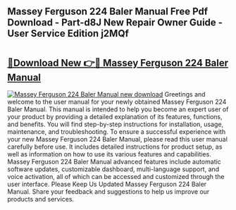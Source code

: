 ## Massey Ferguson 224 Baler Manual Free Pdf Download - Part-d8J New Repair Owner Guide - User Service Edition j2MQf

# <h2><a href="http://bc94042.oget.top/?id=Massey+Ferguson+224+Baler+Manual">🔗Download New 👉🔴 Massey Ferguson 224 Baler Manual</a></h2>

[![Massey Ferguson 224 Baler Manual new download](https://i.imgur.com/5g1atiW.png)](http://bc94042.oget.top/?id=Massey+Ferguson+224+Baler+Manual)
Greetings and welcome to the user manual for your newly obtained Massey Ferguson 224 Baler Manual. This manual is intended to help you become an expert user of your product by providing a detailed explanation of its features, functions, and benefits. You will find step-by-step instructions for installation, usage, maintenance, and troubleshooting. To ensure a successful experience with your new Massey Ferguson 224 Baler Manual, please read this user manual carefully before use. It includes detailed instructions for product setup, as well as information on how to use its various features and capabilities. Massey Ferguson 224 Baler Manual advanced features include automatic software updates, customizable dashboard, multi-language support, and voice activation, all of which can be accessed and customized through the user interface. Please Keep Us Updated Massey Ferguson 224 Baler Manual. Share your feedback and suggestions to help us improve our products and services.
